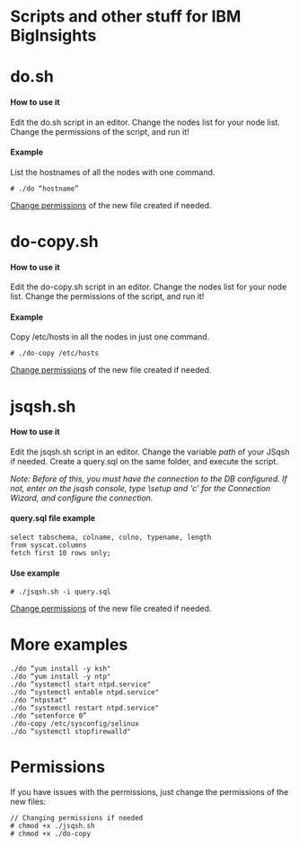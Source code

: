 Scripts and other stuff for IBM BigInsights
========================================

# do.sh
#### How to use it
Edit the do.sh script in an editor. Change the nodes list for your node list. Change the permissions of the script, and run it!

#### Example
List the hostnames of all the nodes with one command.
```
# ./do “hostname”
```

[Change permissions](#Permissions) of the new file created if needed.

# do-copy.sh
#### How to use it
Edit the do-copy.sh script in an editor. Change the nodes list for your node list. Change the permissions of the script, and run it!

#### Example
Copy /etc/hosts in all the nodes in just one command.
```
# ./do-copy /etc/hosts
```

[Change permissions](#Permissions) of the new file created if needed.

# jsqsh.sh
#### How to use it
Edit the jsqsh.sh script in an editor. Change the variable _path_ of your JSqsh if needed. Create a query.sql on the same folder, and execute the script.

_Note: Before of this, you must have the connection to the DB configured. If not, enter on the jsqsh console, type \setup and 'c' for the Connection Wizard, and configure the connection._

#### query.sql file example
```
select tabschema, colname, colno, typename, length
from syscat.columns
fetch first 10 rows only;
```
#### Use example
```
# ./jsqsh.sh -i query.sql
```

[Change permissions](#Permissions) of the new file created if needed.

# More examples
```
./do “yum install -y ksh"
./do “yum install -y ntp"
./do “systemctl start ntpd.service"
./do “systemctl entable ntpd.service"
./do “ntpstat"
./do “systemctl restart ntpd.service"
./do “setenforce 0”
./do-copy /etc/sysconfig/selinux
./do “systemctl stopfirewalld"
```

# Permissions
If you have issues with the permissions, just change the permissions of the new files:
```
// Changing permissions if needed
# chmod +x ./jsqsh.sh
# chmod +x ./do-copy
```
